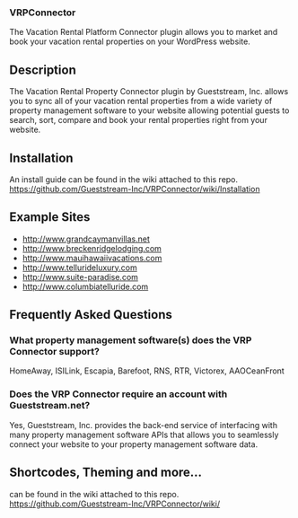 ### VRPConnector ###
The Vacation Rental Platform Connector plugin allows you to market and book your vacation rental properties 
on your WordPress website.

## Description ##
The Vacation Rental Property Connector plugin by Gueststream, Inc. allows you to sync all of your vacation rental
properties from a wide variety of property management software to your website allowing potential guests to
search, sort, compare and book your rental properties right from your website.

## Installation ##
An install guide can be found in the wiki attached to this repo.
https://github.com/Gueststream-Inc/VRPConnector/wiki/Installation

## Example Sites ##
* http://www.grandcaymanvillas.net
* http://www.breckenridgelodging.com
* http://www.mauihawaiivacations.com
* http://www.tellurideluxury.com
* http://www.suite-paradise.com
* http://www.columbiatelluride.com

## Frequently Asked Questions ##

### What property management software(s) does the VRP Connector support? ###

HomeAway, ISILink, Escapia, Barefoot, RNS, RTR, Victorex, AAOCeanFront

### Does the VRP Connector require an account with Gueststream.net? ###

Yes, Gueststream, Inc. provides the back-end service of interfacing with many property management software APIs 
that allows you to seamlessly connect your website to your property management software data.

## Shortcodes, Theming and more... ##
can be found in the wiki attached to this repo.
https://github.com/Gueststream-Inc/VRPConnector/wiki/